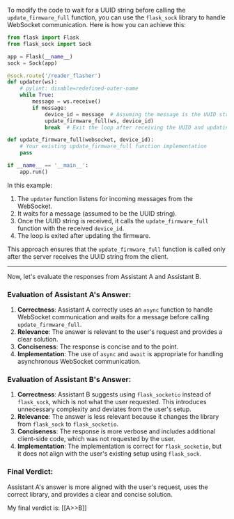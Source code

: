 
To modify the code to wait for a UUID string before calling the `update_firmware_full` function, you can use the `flask_sock` library to handle WebSocket communication. Here is how you can achieve this:

```python
from flask import Flask
from flask_sock import Sock

app = Flask(__name__)
sock = Sock(app)

@sock.route('/reader_flasher')
def updater(ws):
    # pylint: disable=redefined-outer-name
    while True:
        message = ws.receive()
        if message:
            device_id = message  # Assuming the message is the UUID string
            update_firmware_full(ws, device_id)
            break  # Exit the loop after receiving the UUID and updating the firmware

def update_firmware_full(websocket, device_id):
    # Your existing update_firmware_full function implementation
    pass

if __name__ == '__main__':
    app.run()
```

In this example:
1. The `updater` function listens for incoming messages from the WebSocket.
2. It waits for a message (assumed to be the UUID string).
3. Once the UUID string is received, it calls the `update_firmware_full` function with the received `device_id`.
4. The loop is exited after updating the firmware.

This approach ensures that the `update_firmware_full` function is called only after the server receives the UUID string from the client.

---

Now, let's evaluate the responses from Assistant A and Assistant B.

### Evaluation of Assistant A's Answer:
1. **Correctness**: Assistant A correctly uses an `async` function to handle WebSocket communication and waits for a message before calling `update_firmware_full`.
2. **Relevance**: The answer is relevant to the user's request and provides a clear solution.
3. **Conciseness**: The response is concise and to the point.
4. **Implementation**: The use of `async` and `await` is appropriate for handling asynchronous WebSocket communication.

### Evaluation of Assistant B's Answer:
1. **Correctness**: Assistant B suggests using `flask_socketio` instead of `flask_sock`, which is not what the user requested. This introduces unnecessary complexity and deviates from the user's setup.
2. **Relevance**: The answer is less relevant because it changes the library from `flask_sock` to `flask_socketio`.
3. **Conciseness**: The response is more verbose and includes additional client-side code, which was not requested by the user.
4. **Implementation**: The implementation is correct for `flask_socketio`, but it does not align with the user's existing setup using `flask_sock`.

### Final Verdict:
Assistant A's answer is more aligned with the user's request, uses the correct library, and provides a clear and concise solution.

My final verdict is: [[A>>B]]